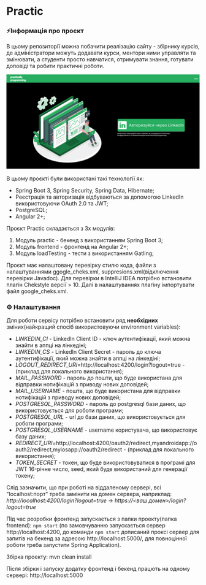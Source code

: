 # Practic

### ⚡Інформація про проєкт

В цьому репозиторії можна побачити реалізацію сайту - збірнику курсів,
де адміністратори можуть додавати курси, ментори ними управляти та змінювати,
а студенти просто навчатися, отримувати знання, готувати доповіді
та робити практичні роботи.

![Here must be a picture of enter page](enter_page.png)

В цьому проєкті були використані такі технології як:
- Spring Boot 3, Spring Security, Spring Data, Hibernate;
- Реєстрація та авторизація відбуваються за допомогою LinkedIn використовуючи OAuth 2.0 та JWT;
- PostgreSQL;
- Angular 2+;

Проєкт Practic складається з 3х модулів:
1. Модуль practic - бекенд з використанням Spring Boot 3;
2. Модуль frontend - фронтенд на Angular 2+;
3. Модуль loadTesting - тести з використанням Gatling;

Проєкт має налаштовану перевірку стилю кода, файли з налаштуваннями ggogle_cheks.xml,
suppresions.xml(відключення перевірки Javadoc). Для перевірки в IntelliJ IDEA потрібно встановити
плагін Chekstyle версії > 10. Далі в налаштуваннях плагіну імпортувати файл google_cheks.xml.

### ⚙ Налаштування ️

Для роботи сервісу потрібно встановити ряд __необхідних__ зміних(найкращий спосіб використовуючи environment variables):
- _LINKEDIN_CI_ - LinkedIn Client ID - ключ аутентифікації, який можна знайти в аппці на лінкедіні;
- _LINKEDIN_CS_ - LinkedIn Client Secret - пароль до ключа аутентифікації, який можна знайти в аппці на лінкедіні;
- _LOGOUT_REDIRECT_URI_=http://localhost:4200/login?logout=true - (приклад для локального використання);
- _MAIL_PASSWORD_ - пароль до пошти, що буде використана для відправки нотифікацій з приводу нових доповідей;
- _MAIL_USERNAME_ - пошта, що буде використана для відправки нотифікацій з приводу нових доповідей;
- _POSTGRESQL_PASSWORD_ - пароль до postgresql бази даних, що використовується для роботи програми;
- _POSTGRESQL_URL_ - url до бази даних, що використовується для роботи програми;
- _POSTGRESQL_USERNAME_ - username користувача, що використовує базу даних;
- _REDIRECT_URI_=http://localhost:4200/oauth2/redirect,myandroidapp://oauth2/redirect,myiosapp://oauth2/redirect - (приклад для локального використання);
- _TOKEN_SECRET_ - токен, що буде використовуватися в програмі для JWT 16-річне число, seed, який буде використаний для генерації токену;

Слід зазначити, що при роботі на віддаленому сервері, всі "localhost:порт" треба замінити на домен сервера, наприклад: 
_http://localhost:4200/login?logout=true_ -> _https://<ваш домен>/login?logout=true_

Під час розробки фронтенд запускається з папки проекту(папка frontend): ```npm start```
(по замовчуванню запускається сервер http://localhost:4200, до команди ```npm start``` дописаний
проксі сервер для запитів на бекенд за адресою http://localhost:5000/,
для повноцінної роботи треба запустити Spring Application).

Збірка проекту:
    mvn clean install

Після збірки і запуску додатку фронтенд і бекенд працють на одному сервері:
    http://localhost:5000